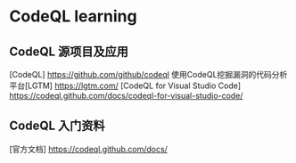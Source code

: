 # CodeQL learning

## CodeQL 源项目及应用

[CodeQL] https://github.com/github/codeql
使用CodeQL挖掘漏洞的代码分析平台[LGTM] https://lgtm.com/
[CodeQL for Visual Studio Code] https://codeql.github.com/docs/codeql-for-visual-studio-code/

## CodeQL 入门资料

[官方文档] https://codeql.github.com/docs/